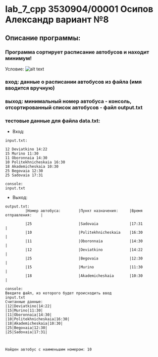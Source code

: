   # lab_7_cpp 3530904/00001 Осипов Александр вариант №8

## Описание программы:

### Программа сортирует расписание автобусов и находит минимум!

Условие:
![alt text](https://sun9-65.userapi.com/impg/Y9DI8K2I9Y5KHzp41yNT1eQob13u2Fs2UaUEBA/sb3MDoQ2BPY.jpg?size=780x805&quality=96&proxy=1&sign=4420856f1c7d5807df2ef9527512a375&type=album)

### вход: данные о расписании автобусов из файла (имя вводится вручную)
### выход: минимальный номер автобуса - консоль, отсортированный список автобусов - файл output.txt
  
 ### тестовые данные для файла data.txt:
 * Вход:
```
input.txt:

12 Deviatkino 14:22
15 Murino 11:30
11 Oboronnaia 14:30
10 Politekhnicheskaia 16:30
18 Akademicheskaia 10:30
25 Begovaia 12:30
25 Sadovaia 17:31

console:
input.txt
```
- Выход:
```
output.txt:
         |Номер автобуса:        |Пункт назначения:     |Время отправления:    |

         |25                     |Sadovaia              |17:31                 |
         |10                     |Politekhnicheskaia    |16:30                 |
         |11                     |Oboronnaia            |14:30                 |
         |12                     |Deviatkino            |14:22                 |
         |25                     |Begovaia              |12:30                 |
         |15                     |Murino                |11:30                 |
         |18                     |Akademicheskaia       |10:30                 |
         
console:
Введите файл, из которого будет происходить ввод
input.txt
Считанные данные:
|12|Deviatkino|14:22|
|15|Murino|11:30|
|11|Oboronnaia|14:30|
|10|Politekhnicheskaia|16:30|
|18|Akademicheskaia|10:30|
|25|Begovaia|12:30|
|25|Sadovaia|17:31|



Найден автобус с наименьшим номером: 10
         
```
